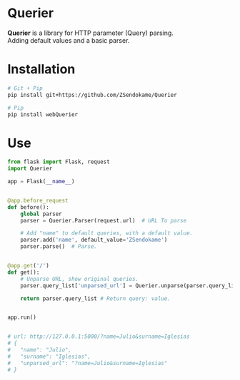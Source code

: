 # Querier
**Querier** is a library for HTTP parameter (Query) parsing.<br>
Adding default values and a basic parser.<br>

# Installation
```sh
# Git + Pip
pip install git+https://github.com/ZSendokame/Querier

# Pip
pip install webQuerier
```

# Use
```py
from flask import Flask, request
import Querier

app = Flask(__name__)


@app.before_request
def before():
    global parser
    parser = Querier.Parser(request.url)  # URL To parse

    # Add "name" to default queries, with a default value.
    parser.add('name', default_value='ZSendokame')
    parser.parse()  # Parse.


@app.get('/')
def get():
    # Unparse URL, show original queries.
    parser.query_list['unparsed_url'] = Querier.unparse(parser.query_list)

    return parser.query_list # Return query: value.


app.run()


# url: http://127.0.0.1:5000/?name=Julio&surname=Iglesias
# {
#   "name": "Julio",
#   "surname": "Iglesias",
#   "unparsed_url": "?name=Julio&surname=Iglesias"
# }
```